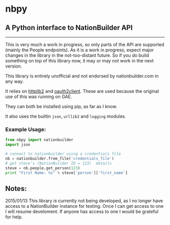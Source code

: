 # nbpy


## A Python interface to NationBuilder API
----------------------------------------
This is very much a work in progress, so only parts of the API are supported (mainly the People endpoints). As it is a work in progress, expect major changes in the library in the not-too-distant future. So if you do build something on top of this library now, it may or may not work in the next version. 

This library is entirely unofficial and not endorsed by nationbuilder.com in any way. 

It relies on [httplib2](https://github.com/jcgregorio/httplib2) and [oauth2client](https://code.google.com/p/google-api-python-client/wiki/OAuth2Client). These are used because the original use of this was running on GAE. 

They can both be installed using pip, as far as I know.

It also uses the builtin `json`, `urllib2` and `logging` modules. 


### Example Usage: 

```python
from nbpy import nationbuilder
import json

# connect to nationbuilder using a credentials file
nb = nationbuilder.from_file('credentials_file')
# get steve's (NationBuilder ID = 123)  details
steve = nb.people.get_person(123)
print "First Name: %s" % steve['person']['first_name']
```

## Notes: 
2015/01/13 
This library is currently not being developed, as I no longer have access to a NationBuilder instance for testing. Once I can get access to one I will resume develoment. If anyone has access to one I would be grateful for help.
